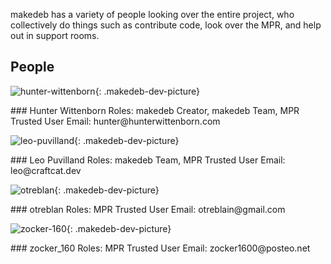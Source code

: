 makedeb has a variety of people looking over the entire project, who collectively do things such as contribute code, look over the MPR, and help out in support rooms.

## People
<div class="makedeb-devs" markdown="1">

![hunter-wittenborn](/assets/profile-pictures/hunter-wittenborn.jpg){: .makedeb-dev-picture}
<div markdown=1>
### Hunter Wittenborn
Roles: makedeb Creator, makedeb Team, MPR Trusted User   
Email: hunter@hunterwittenborn.com
</div>

![leo-puvilland](/assets/profile-pictures/leo-puvilland.png){: .makedeb-dev-picture}
<div markdown=1>
### Leo Puvilland
Roles: makedeb Team, MPR Trusted User   
Email: leo@craftcat.dev
</div>

![otreblan](/assets/profile-pictures/otreblan.jpg){: .makedeb-dev-picture}
<div markdown=1>
### otreblan
Roles: MPR Trusted User   
Email: otreblain@gmail.com
</div>

![zocker-160](/assets/profile-pictures/zocker-160.png){: .makedeb-dev-picture}
<div markdown=1>
### zocker_160
Roles: MPR Trusted User   
Email: zocker1600@posteo.net
</div>

</div>
